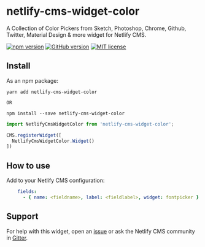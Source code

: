 # netlify-cms-widget-color

A Collection of Color Pickers from Sketch, Photoshop, Chrome, Github, Twitter, Material Design & more widget for Netlify CMS.

[![npm version](https://badge.fury.io/js/netlify-cms-widget-color.svg)](https://badge.fury.io/js/netlify-cms-widget-color)
[![GitHub version](https://badge.fury.io/gh/sekmet%2Fnetlify-cms-widget-color.svg)](https://badge.fury.io/gh/sekmet%2Fnetlify-cms-widget-color)
[![MIT license](http://img.shields.io/badge/license-MIT-brightgreen.svg)](http://opensource.org/licenses/MIT)


## Install

As an npm package:

```shell
yarn add netlify-cms-widget-color

OR

npm install --save netlify-cms-widget-color
```

```js
import NetlifyCmsWidgetColor from 'netlify-cms-widget-color';

CMS.registerWidget([
  NetlifyCmsWidgetColor.Widget()
])
```

## How to use

Add to your Netlify CMS configuration:

```yaml
    fields:
      - { name: <fieldname>, label: <fieldlabel>, widget: fontpicker }
```



## Support

For help with this widget, open an [issue](https://github.com/sekmet/netlify-cms-widget-color) or ask the Netlify CMS community in [Gitter](https://gitter.im/netlify/netlifycms).

